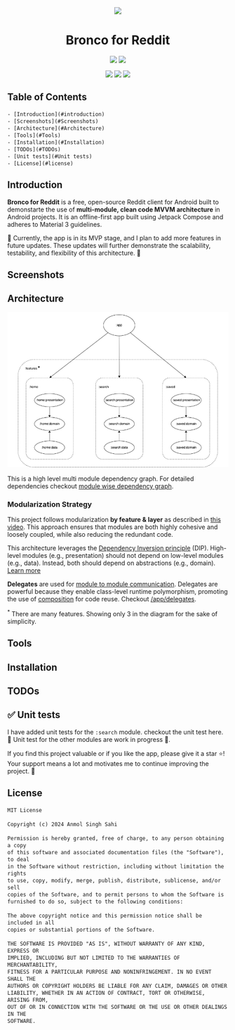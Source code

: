<div align="center">
  <a href=""><img width="200" src="https://github.com/user-attachments/assets/16a7927f-188d-4d70-bda1-09401d0cfba2"></a>
  <h1>Bronco for Reddit</h1>
</div>

<p align="center">
  <a href="https://www.android.com"><img src="https://forthebadge.com/images/badges/built-for-android.svg"></a>
  <a href="https://www.github.com/sahianmol1"><img src="https://forthebadge.com/images/badges/built-with-love.svg"/></a>
</p>

<p align = "center">
  <img src="https://github.com/sahianmol1/Bronco-for-Reddit/actions/workflows/run-tests.yml/badge.svg" />
  <img src="https://img.shields.io/badge/License-MIT-blue.svg" />
  <img src="https://img.shields.io/github/stars/sahianmol1/Bronco-for-Reddit?logo=star" />
</p>

 ## Table of Contents
    - [Introduction](#introduction)
    - [Screenshots](#Screenshots)
    - [Architecture](#Architecture)
    - [Tools](#Tools)
    - [Installation](#Installation)
    - [TODOs](#TODOs)
    - [Unit tests](#Unit tests)
    - [License](#license)

## Introduction
**Bronco for Reddit** is a free, open-source Reddit client for Android built to demonstarte the use of **multi-module, clean code MVVM architecture** in Android projects. It is an offline-first app built using Jetpack Compose and adheres to Material 3 guidelines.

🚧 Currently, the app is in its MVP stage, and I plan to add more features in future updates. These updates will further demonstrate the scalability, testability, and flexibility of this architecture. 🚧

## Screenshots

## Architecture
![Dependency graph](/docs/images/coremodulegraph/high_level_module_graph_2.png)

This is a high level multi module dependency graph. For detailed dependencies checkout [module wise dependency graph](/docs/images/graphs).

### Modularization Strategy

This project follows modularization **by feature & layer** as described in [this video](https://youtu.be/16SwTvzDO0A?si=qHSqHXnW8jSHjitB&t=249). This approach ensures that modules are both highly cohesive and loosely coupled, while also reducing the redundant code.

This architecture leverages the [Dependency Inversion principle](https://en.wikipedia.org/wiki/Dependency_inversion_principle) (DIP). High-level modules (e.g., presentation) should not depend on low-level modules (e.g., data). Instead, both should depend on abstractions (e.g., domain). [<u>Learn more</u>](https://developer.android.com/topic/modularization/patterns#dependency_inversion)

**Delegates** are used for [module to module communication](https://developer.android.com/topic/modularization/patterns#communication). Delegates are powerful because they enable class-level runtime polymorphism, promoting the use of [composition](https://en.wikipedia.org/wiki/Composition_over_inheritance) for code reuse. Checkout [/app/delegates](app/src/main/java/com/anmolsahi/broncoforreddit/delegates).

<sup>*</sup> There are many features. Showing only 3 in the diagram for the sake of simplicity.

## Tools

## Installation

## TODOs

## ✅ Unit tests
I have added unit tests for the `:search` module. checkout the unit test here.
<br>🚧 Unit test for the other modules are work in progress 🚧.

If you find this project valuable or if you like the app, please give it a star ⭐️! Your support means a lot and motivates me to continue improving the project. 🙏

## License
```
MIT License

Copyright (c) 2024 Anmol Singh Sahi

Permission is hereby granted, free of charge, to any person obtaining a copy
of this software and associated documentation files (the "Software"), to deal
in the Software without restriction, including without limitation the rights
to use, copy, modify, merge, publish, distribute, sublicense, and/or sell
copies of the Software, and to permit persons to whom the Software is
furnished to do so, subject to the following conditions:

The above copyright notice and this permission notice shall be included in all
copies or substantial portions of the Software.

THE SOFTWARE IS PROVIDED "AS IS", WITHOUT WARRANTY OF ANY KIND, EXPRESS OR
IMPLIED, INCLUDING BUT NOT LIMITED TO THE WARRANTIES OF MERCHANTABILITY,
FITNESS FOR A PARTICULAR PURPOSE AND NONINFRINGEMENT. IN NO EVENT SHALL THE
AUTHORS OR COPYRIGHT HOLDERS BE LIABLE FOR ANY CLAIM, DAMAGES OR OTHER
LIABILITY, WHETHER IN AN ACTION OF CONTRACT, TORT OR OTHERWISE, ARISING FROM,
OUT OF OR IN CONNECTION WITH THE SOFTWARE OR THE USE OR OTHER DEALINGS IN THE
SOFTWARE.
```
